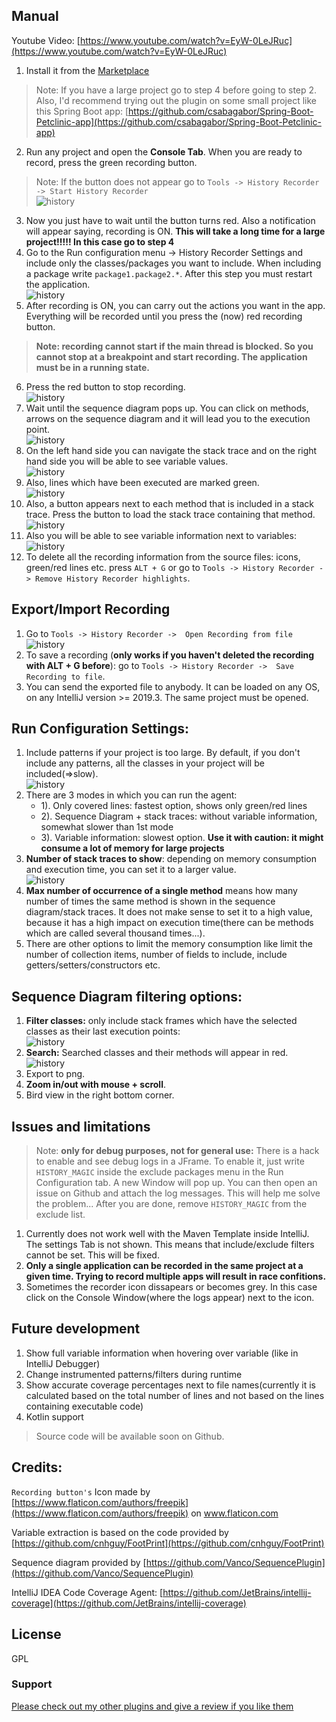 ## Manual

Youtube Video: [https://www.youtube.com/watch?v=EyW-0LeJRuc](https://www.youtube.com/watch?v=EyW-0LeJRuc)

1. Install it from the [Marketplace](https://plugins.jetbrains.com/plugin/14968-execution-history-recorder)     
>Note: If you have a large project go to step 4 before going to step 2. Also, I'd recommend trying out the plugin on some small project like this Spring Boot app:
 [https://github.com/csabagabor/Spring-Boot-Petclinic-app](https://github.com/csabagabor/Spring-Boot-Petclinic-app) 
2. Run any project and open the **Console Tab**. When you are ready to record, press the green recording button.   
> Note: If the button does not appear go to `Tools -> History Recorder -> Start History Recorder`  
![history](/images/start.bmp)  
3. Now you just have to wait until the button turns red. Also a notification will appear saying, recording is ON. **This will take a long time for a large project!!!!! In this case go to step 4**
4. Go to the Run configuration menu -> History Recorder Settings and include only the classes/packages you want to include. When including a package write `package1.package2.*`.  After this step you must restart the application.    
![history](/images/configuration.bmp)    
5. After recording is ON, you can carry out the actions you want in the app. Everything will be recorded until you press the (now) red recording button. 
> **Note: recording cannot start if the main thread is blocked. So you cannot stop at a breakpoint and start recording. The application must be in a running state.**
6. Press the red button to stop recording.  
![history](/images/stop.bmp)  
7. Wait until the sequence diagram pops up. You can click on methods, arrows on the sequence diagram and it will lead you to the execution point.  
![history](/images/sequence.bmp)  
8. On the left hand side you can navigate the stack trace and on the right hand side you will be able to see variable values.  
![history](/images/execution.bmp)
9. Also, lines which have been executed are marked green.   
![history](/images/coverage.bmp)
10. Also, a button appears next to each method that is included in a stack trace. Press the button to load the stack trace containing that method.  
![history](/images/execution_points.bmp)
11. Also you will be able to see variable information next to variables:  
![history](/images/hover.bmp)
12. To delete all the recording information from the source files: icons, green/red lines etc. press `ALT + G` or go to `Tools -> History Recorder ->
 Remove History Recorder highlights`.

## Export/Import Recording

1. Go to `Tools -> History Recorder ->  Open Recording from file`  
![history](/images/open_recording.bmp)
2. To save a recording (**only works if you haven't deleted the recording with ALT + G before**): go to `Tools -> History Recorder ->  Save Recording to file`.
3. You can send the exported file to anybody. It can be loaded on any OS, on any IntelliJ version >= 2019.3. The same project must be opened.

## Run Configuration Settings:
1. Include patterns if your project is too large. By default, if you don't include any patterns, all the classes in your project will be included(=>slow).  
![history](/images/patterns.bmp)
2. There are 3 modes in which you can run the agent:  
	- 1). Only covered lines: fastest option, shows only green/red lines
	- 2). Sequence Diagram + stack traces: without variable information, somewhat slower than 1st mode
	- 3). Variable information: slowest option. **Use it with caution: it might consume a lot of memory for large projects**
3. **Number of stack traces to show**: depending on memory consumption and execution time, you can set it to a larger value.  
![history](/images/nr_breaks.bmp)
4. **Max number of occurrence of a single method** means how many number of times the same method is shown in the sequence diagram/stack traces. It does not make sense to set it to a high value, because it has a high impact on execution time(there can be methods which are called several thousand times...).
5. There are other options to limit the memory consumption like limit the number of collection items, number of fields to include, include getters/setters/constructors etc.

## Sequence Diagram filtering options:
1. **Filter classes:** only include stack frames which have the selected classes as their last execution points:  
![history](/images/filter.bmp)
2. **Search:** Searched classes and their methods will appear in red. 
![history](/images/search.bmp)
3. Export to png.
4. **Zoom in/out with mouse + scroll**.
5. Bird view in the right bottom corner.

## Issues and limitations
> Note: **only for debug purposes, not for general use:** There is a hack to enable and see debug logs in a JFrame. To enable it, just write `HISTORY_MAGIC` inside the exclude packages menu in the Run Configuration tab. A new Window will pop up. You can then open an issue on Github and attach the log messages. This will help me solve the problem... After you are done, remove `HISTORY_MAGIC` from the exclude list. 
1. Currently does not work well with the Maven Template inside IntelliJ. The settings Tab is not shown. This means that include/exclude filters cannot be set. This will be fixed.
2. **Only a single application can be recorded in the same project at a given time. Trying to record multiple apps will result in race confitions.**
3. Sometimes the recorder icon dissapears or becomes grey. In this case click on the Console Window(where the logs appear) next to the icon.

## Future development
1. Show full variable information when hovering over variable (like in IntelliJ Debugger)
2. Change instrumented patterns/filters during runtime
3. Show accurate coverage percentages next to file names(currently it is calculated based on the total number of lines and not based on the lines containing executable code)
4. Kotlin support

> Source code will be available soon on Github.

## Credits:  
`Recording button's` Icon made by [https://www.flaticon.com/authors/freepik](https://www.flaticon.com/authors/freepik) on 
www.flaticon.com  

Variable extraction is based on the code provided by [https://github.com/cnhguy/FootPrint](https://github.com/cnhguy/FootPrint)

Sequence diagram provided by [https://github.com/Vanco/SequencePlugin](https://github.com/Vanco/SequencePlugin)

IntelliJ IDEA Code Coverage Agent: [https://github.com/JetBrains/intellij-coverage](https://github.com/JetBrains/intellij-coverage)  

## License
GPL

### Support 
[Please check out my other plugins and give a review if you like them](https://plugins.jetbrains.com/author/b008256f-d5e7-4092-a142-ce7029345cec)

